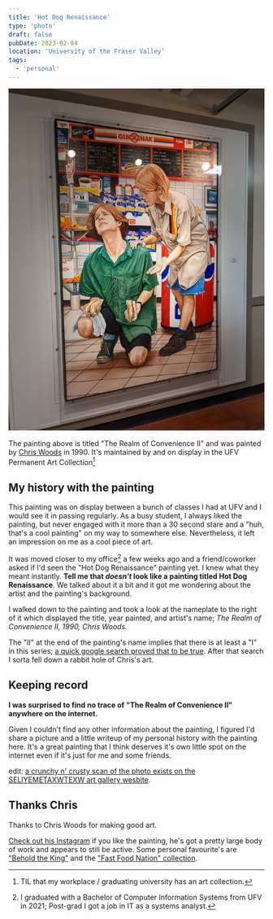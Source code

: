 ```yaml
---
title: 'Hot Dog Renaissance'
type: 'photo'
draft: false
pubDate: 2023-02-04
location: 'University of the Fraser Valley'
tags:
  - 'personal'
---
```


![a painting by Chris Woods titled "The Realm of Convenience II". It depicts a blonde man on his knees with hotdogs in his hands being consoled by another blonde woman with ketchup in her hand. They're located in a convenience store.](../../assets/posts/hdr.jpg)

The painting above is titled "The Realm of Convenience II" and was painted by [Chris Woods](https://www.instagram.com/chris_woods_emporer/) in 1990.
It's maintained by and on display in the UFV Permanent Art Collection[^1]

## My history with the painting

This painting was on display between a bunch of classes I had at UFV and I would see it in passing regularly.
As a busy student, I always liked the painting, but never engaged with it more than a 30 second stare and a
"huh, that's a cool painting" on my way to somewhere else. Nevertheless, it left an impression on me as a cool piece of art.

It was moved closer to my office[^2] a few weeks ago and a friend/coworker asked if I'd seen the "Hot Dog Renaissance" painting yet.
I knew what they meant instantly. **Tell me that _doesn't_ look like a painting titled Hot Dog Renaissance**. We talked about it a bit and it got me wondering about the artist and the painting's background.

I walked down to the painting and took a look at the nameplate to the right of it which displayed the title, year painted, and artist's name;
_The Realm of Convenience II, 1990, Chris Woods._

The "II" at the end of the painting's name implies that there is at least a "I" in this series; [a quick google search proved that to be true](https://i0.wp.com/petleyjones.com/wp-content/uploads/2013/05/Woods-Chris-The-Realm-of-Convenience-I.jpg?ssl=1). After that search I sorta fell down a rabbit hole of Chris's art.

## Keeping record

**I was surprised to find no trace of "The Realm of Convenience II" anywhere on the internet.**

Given I couldn't find any other information about the painting, I figured I'd share a picture and a little writeup of my personal history with the painting here.
It's a great painting that I think deserves it's own little spot on the internet even if it's just for me and some friends.

edit: [a crunchy n' crusty scan of the photo exists on the SELIYEMETAXWTEXW art gallery wesbite](https://sag.ufvsoca.ca/sag/1994/05/15/chris-woods/). 

## Thanks Chris

Thanks to Chris Woods for making good art. 

[Check out his Instagram](https://www.instagram.com/chris_woods_emporer/) if you like the painting, he's got a pretty large body of work and appears to still be active. Some personal favourite's are ["Behold the King"](https://www.instagram.com/p/Bv2N4cHHju6/) and the ["Fast Food Nation" collection](http://www.pondly.com/2013/06/fast-food-nation-illustrations-by-chris-woods/).

[^1]: TIL that my workplace / graduating university has an art collection.
[^2]: I graduated with a Bachelor of Computer Information Systems from UFV in 2021; Post-grad I got a job in IT as a systems analyst.
